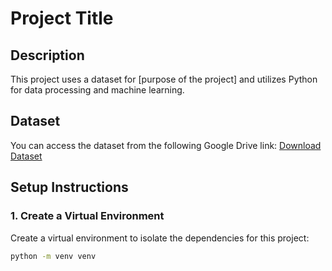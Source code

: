# Project Title

## Description
This project uses a dataset for [purpose of the project] and utilizes Python for data processing and machine learning.

## Dataset
You can access the dataset from the following Google Drive link:
[Download Dataset](https://drive.google.com/drive/folders/1GpKpK-kAEUAKvlvGViyHa5HsPy2-qlDE?usp=sharing)

## Setup Instructions

### 1. Create a Virtual Environment
Create a virtual environment to isolate the dependencies for this project:

```bash
python -m venv venv

